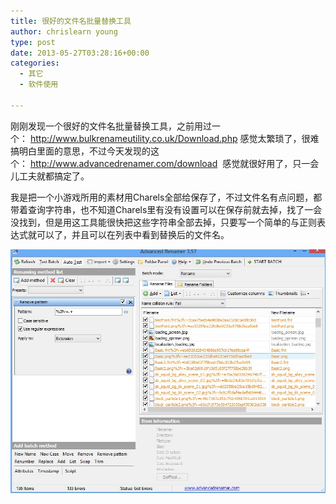 ```yaml
---
title: 很好的文件名批量替换工具
author: chrislearn young
type: post
date: 2013-05-27T03:28:16+00:00
categories:
  - 其它
  - 软件使用

---
```

刚刚发现一个很好的文件名批量替换工具，之前用过一个： <http://www.bulkrenameutility.co.uk/Download.php> 感觉太繁琐了，很难搞明白里面的意思，不过今天发现的这个： <http://www.advancedrenamer.com/download>  感觉就很好用了，只一会儿工夫就都搞定了。

我是把一个小游戏所用的素材用Charels全部给保存了，不过文件名有点问题，都带着查询字符串，也不知道Charels里有没有设置可以在保存前就去掉，找了一会没找到，但是用这工具能很快把这些字符串全部去掉，只要写一个简单的与正则表达式就可以了，并且可以在列表中看到替换后的文件名。

![r.jpg](r.jpg)